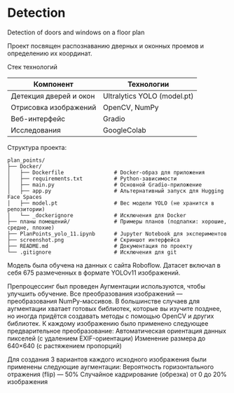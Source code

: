 # Detection
Detection of doors and windows on a floor plan

Проект посвящен распознаванию дверных и оконных проемов и определению их координат.

Стек технологий

| Компонент                | Технологии                           |
|--------------------------|--------------------------------------|
| Детекция дверей и окон   | Ultralytics YOLO (model.pt)          |
| Отрисовка изображений    | OpenCV, NumPy                        |
| Веб-интерфейс            | Gradio                               |
| Исследования             | GoogleColab                          |

Структура проекта:
```
plan_points/
├── Docker/
│   ├── Dockerfile                # Docker-образ для приложения
│   ├── requirements.txt          # Python-зависимости
│   ├── main.py                   # Основной Gradio-приложение
│   ├── app.py                    # Альтернативный запуск для Hugging Face Spaces
│   ├── model.pt                  # Вес модели YOLO (не хранится в репозитории)
│   └── _dockerignore             # Исключения для Docker
├── планы помещений/              # Примеры планов (подпапки: хорошие, средне, плохие)
├── PlanPoints_yolo_11.ipynb      # Jupyter Notebook для экспериментов
├── screenshot.png                # Скриншот интерфейса
├── README.md                     # Документация по проекту
└── .gitignore                    # Исключения для git
```
Модель была обучена на данных с сайта Roboflow.
Датасет включал в себя 675 размеченных в формате YOLOv11 изображений.

Препроцессинг был проведен 
Аугментации используются, чтобы улучшить обучение. Все преобразования изображений — преобразования NumPy-массивов. В большинстве случаев для аугментации хватает готовых библиотек, которые вы изучите позднее, но иногда придётся создавать методы с помощью OpenCV и других библиотек.
К каждому изображению было применено следующее предварительное преобразование:
Автоматическая ориентация данных пикселей (с удалением EXIF-ориентации)
Изменение размера до 640×640 (с растяжением пропорций)

Для создания 3 вариантов каждого исходного изображения были применены следующие аугментации:
Вероятность горизонтального отражения (flip) — 50%
Случайное кадрирование (обрезка) от 0 до 20% изображения

